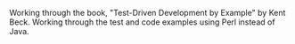 Working through the book, "Test-Driven Development by Example" by Kent Beck. Working through the test and code examples using Perl instead of Java.
